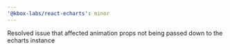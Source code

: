 ```yaml
---
'@kbox-labs/react-echarts': minor
---
```


Resolved issue that affected animation props not being passed down to the
echarts instance
